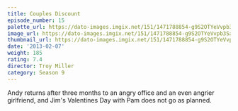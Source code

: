 ```yaml
---
title: Couples Discount
episode_number: 15
palette_url: https://dato-images.imgix.net/151/1471788854-g9S2OTYeVvpb3Sav9ULKBreejay.jpg?ixlib=rb-1.1.0&ch=DPR%2CWidth&auto=enhance&palette=json
image_url: https://dato-images.imgix.net/151/1471788854-g9S2OTYeVvpb3Sav9ULKBreejay.jpg?ixlib=rb-1.1.0&ch=DPR%2CWidth&auto=compress%2Cformat&w=500
thumbnail_url: https://dato-images.imgix.net/151/1471788854-g9S2OTYeVvpb3Sav9ULKBreejay.jpg?ixlib=rb-1.1.0&ch=DPR%2CWidth&auto=enhance&w=500&h=280&fit=crop&fm=jpg
date: '2013-02-07'
weight: 185
rating: 7.4
director: Troy Miller
category: Season 9
---
```


Andy returns after three months to an angry office and an even angrier girlfriend, and Jim's Valentines Day with Pam does not go as planned.